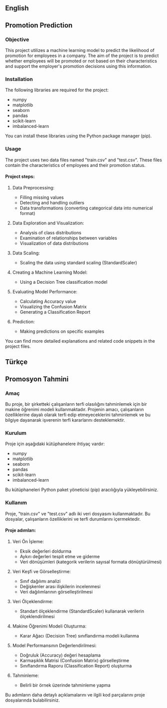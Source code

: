 ## English
## Promotion Prediction

### Objective
This project utilizes a machine learning model to predict the likelihood of promotion for employees in a company. The aim of the project is to predict whether employees will be promoted or not based on their characteristics and support the employer's promotion decisions using this information.

### Installation
The following libraries are required for the project:

- numpy
- matplotlib
- seaborn
- pandas
- scikit-learn
- imbalanced-learn

You can install these libraries using the Python package manager (pip).

### Usage
The project uses two data files named "train.csv" and "test.csv". These files contain the characteristics of employees and their promotion status.

#### Project steps:

1. Data Preprocessing:

	- 	Filling missing values
	- 	Detecting and handling outliers
	- 	Data transformations (converting categorical data into numerical format)

2. Data Exploration and Visualization:

	- Analysis of class distributions
	- Examination of relationships between variables
	- Visualization of data distributions

3. Data Scaling:
	- 	Scaling the data using standard scaling (StandardScaler)

4. Creating a Machine Learning Model:
	- Using a Decision Tree classification model

5. Evaluating Model Performance:

	- Calculating Accuracy value
	- Visualizing the Confusion Matrix
	- Generating a Classification Report

6. Prediction:
	- Making predictions on specific examples
	
You can find more detailed explanations and related code snippets in the project files.

## Türkçe
## Promosyon Tahmini

### Amaç
Bu proje, bir şirketteki çalışanların terfi olasılığını tahminlemek için bir makine öğrenimi modeli kullanmaktadır. Projenin amacı, çalışanların özelliklerine dayalı olarak terfi edip etmeyeceklerini tahminlemek ve bu bilgiye dayanarak işverenin terfi kararlarını desteklemektir.

### Kurulum

Proje için aşağıdaki kütüphanelere ihtiyaç vardır:
- numpy
- matplotlib
- seaborn
- pandas
- scikit-learn
- imbalanced-learn

Bu kütüphaneleri Python paket yöneticisi (pip) aracılığıyla yükleyebilirsiniz.


### Kullanım

Proje, "train.csv" ve "test.csv" adlı iki veri dosyasını kullanmaktadır. Bu dosyalar, çalışanların özelliklerini ve terfi durumlarını içermektedir. 

#### Proje adımları:

1.  Veri Ön İşleme:
	- Eksik değerleri doldurma
	- Aykırı değerleri tespit etme ve giderme
	- Veri dönüşümleri (kategorik verilerin sayısal formata dönüştürülmesi)

2. Veri Keşfi ve Görselleştirme:
	- Sınıf dağılımı analizi
	- Değişkenler arası ilişkilerin incelenmesi
	- Veri dağılımlarının görselleştirilmesi

3. Veri Ölçeklendirme:
	- Standart ölçeklendirme (StandardScaler) kullanarak verilerin ölçeklendirilmesi

4. Makine Öğrenimi Modeli Oluşturma:
	- Karar Ağacı (Decision Tree) sınıflandırma modeli kullanma

5. Model Performansının Değerlendirilmesi:
	- Doğruluk (Accuracy) değeri hesaplama
	- Karmaşıklık Matrisi (Confusion Matrix) görselleştirme
	- Sınıflandırma Raporu (Classification Report) oluşturma

6. Tahminleme:
	- Belirli bir örnek üzerinde tahminleme yapma

Bu adımların daha detaylı açıklamalarını ve ilgili kod parçalarını proje dosyalarında bulabilirsiniz.


